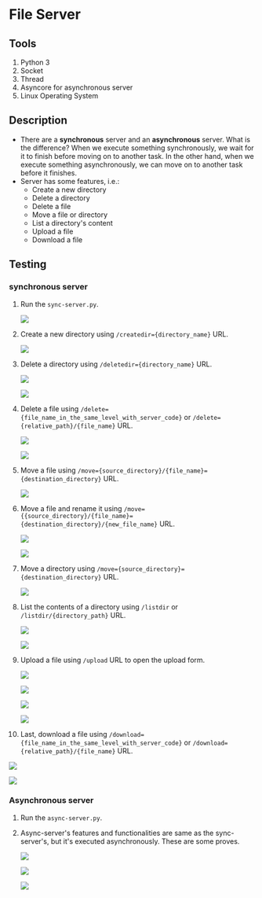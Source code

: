 # File Server
## Tools
1. Python 3
2. Socket 
3. Thread 
4. Asyncore for asynchronous server
5. Linux Operating System

## Description
* There are a **synchronous** server and an **asynchronous** server. What is the difference? When we execute something synchronously, we wait for it to finish before moving on to another task. In the other hand, when we execute something asynchronously, we can move on to another task before it finishes.
* Server has some features, i.e.:
  * Create a new directory 
  * Delete a directory 
  * Delete a file
  * Move a file or directory
  * List a directory's content
  * Upload a file
  * Download a file
  
## Testing
### synchronous server
1. Run the `sync-server.py`.
   
   ![](img/sync/ss1.png)

2. Create a new directory using `/createdir={directory_name}` URL.

   ![](img/sync/ss2.png)

3. Delete a directory using `/deletedir={directory_name}` URL.
   
   ![](img/sync/ss3.png)

   ![](img/sync/ss4.png)

4. Delete a file using `/delete={file_name_in_the_same_level_with_server_code}` or `/delete={relative_path}/{file_name}` URL.

   ![](img/sync/ss5.png)

   ![](img/sync/ss6.png)

5. Move a file using `/move={source_directory}/{file_name}={destination_directory}` URL.
   
   ![](img/sync/ss7.png)

6. Move a file and rename it using `/move={{source_directory}/{file_name}={destination_directory}/{new_file_name}` URL.

   ![](img/sync/ss8.png)

   ![](img/sync/ss9.png)

7. Move a directory using `/move={source_directory}={destination_directory}` URL.

   ![](img/sync/ss10.png)

8. List the contents of a directory using `/listdir` or `/listdir/{directory_path}` URL.

   ![](img/sync/ss11.png)

   ![](img/sync/ss12.png)

9. Upload a file using `/upload` URL to open the upload form.
    
   ![](img/sync/ss13.png)

   ![](img/sync/ss14.png)

   ![](img/sync/ss15.png)

   ![](img/sync/ss16.png)

10. Last, download a file using `/download={file_name_in_the_same_level_with_server_code}` or `/download={relative_path}/{file_name}` URL.
  
   ![](img/sync/ss17.png)

   ![](img/sync/ss18.png)

### Asynchronous server
1. Run the `async-server.py`.
2. Async-server's features and functionalities are same as the sync-server's, but it's executed asynchronously. These are some proves.
   
   ![](img/async/ss1.png)

   ![](img/async/ss2.png)

   ![](img/async/ss3.png)


   

